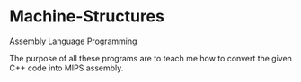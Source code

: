 # Machine-Structures
Assembly Language Programming

The purpose of all these programs are to teach me
how to convert the given C++ code into MIPS assembly.
